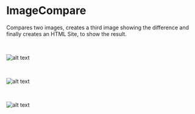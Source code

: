 # ImageCompare
Compares two images, creates a third image showing the difference and finally creates an HTML Site, to show the result.

<br>

![alt text](http://cmk.bplaced.net/pictures/31.png "Image 1")

<br>

![alt text](http://cmk.bplaced.net/pictures/32.png "Image 2")

<br>

![alt text](http://cmk.bplaced.net/pictures/test3.png "Image Difference")
